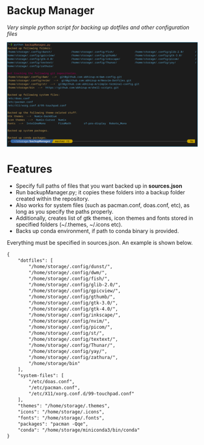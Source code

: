 # Backup Manager
*Very simple python script for backing up dotfiles and other configuration files*

![](screenshot.png)

# Features
- Specify full paths of files that you want backed up in **sources.json**
- Run backupManager.py; it copies these folders into a backup folder created within the repository.
- Also works for system files (such as pacman.conf, doas.conf, etc), as long as you specify the paths properly.
- Additionally, creates list of gtk themes, icon themes and fonts stored in specified folders (~/.themes, ~/.icons etc).
- Backs up conda environment, if path to conda binary is provided.

Everything must be specified in sources.json. An example is shown below.
```
{
	"dotfiles": [
		"/home/storage/.config/dunst/",
  		"/home/storage/.config/dwm/",
  		"/home/storage/.config/fish/",
  		"/home/storage/.config/glib-2.0/",
  		"/home/storage/.config/gpicview/",
  		"/home/storage/.config/gthumb/",
  		"/home/storage/.config/gtk-3.0/",
  		"/home/storage/.config/gtk-4.0/",
  		"/home/storage/.config/inkscape/",
  		"/home/storage/.config/nvim/",
  		"/home/storage/.config/picom/",
  		"/home/storage/.config/st/",
  		"/home/storage/.config/textext/",
  		"/home/storage/.config/Thunar/",
  		"/home/storage/.config/yay/",
  		"/home/storage/.config/zathura/",
		"/home/storage/bin"
	],
	"system-files": [
		"/etc/doas.conf",
  		"/etc/pacman.conf",
  		"/etc/X11/xorg.conf.d/99-touchpad.conf"
	],
	"themes": "/home/storage/.themes",
	"icons": "/home/storage/.icons",
	"fonts": "/home/storage/.fonts",
	"packages": "pacman -Qqe",
	"conda": "/home/storage/miniconda3/bin/conda"
}
```
